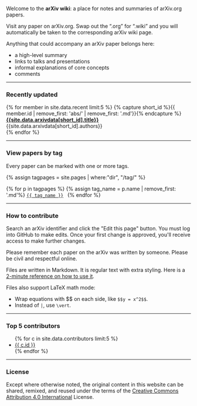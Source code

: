 Welcome to the **arXiv wiki**: a place for notes and summaries of arXiv.org papers.

Visit any paper on arXiv.org. Swap out the “.org” for “.wiki” and you will automatically be taken to the corresponding arXiv wiki page.

Anything that could accompany an arXiv paper belongs here:

* a high-level summary
* links to talks and presentations
* informal explanations of core concepts
* comments

---

### Recently updated

<div style="margin-bottom: 10px;">
{% for member in site.data.recent limit:5 %}
{% capture short_id %}{{ member.id | remove_first: 'abs/' | remove_first: '.md'}}{% endcapture %}
<div class="linktopage">
<div><a href="/abs/{{short_id}}"><b>{{site.data.arxivdata[short_id].title}}</b></a></div>
<div>{{site.data.arxivdata[short_id].authors}}</div>
</div>
{% endfor %}
</div>

---

### View papers by tag

Every paper can be marked with one or more tags.

<p>
{% assign tagpages = site.pages | where:"dir", "/tag/" %}
<div>{% for p in tagpages %}
{% assign tag_name = p.name | remove_first: '.md'%}
<code><a href="https://arxiv.wiki/tag/{{ tag_name }}"><nobr>{{ tag_name }}</nobr></a>&nbsp;</code>
{% endfor %}
</div>
</p>

---

### How to contribute

Search an arXiv identifier and click the "Edit this page" button. You must log into GitHub to make edits. Once your first change is approved, you'll receive access to make further changes.

Please remember each paper on the arXiv was written by someone. Please be civil and respectful online.

Files are written in Markdown. It is regular text with extra styling. Here is a [2-minute reference on how to use it](https://www.markdownguide.org/cheat-sheet).

Files also support LaTeX math mode:
* Wrap equations with \$\$ on each side, like `$$y = x^2$$`.
* Instead of `|`, use `\vert`.

---

### Top 5 contributors

<ul>
{% for c in site.data.contributors limit:5 %}
<li><a target="_blank" href="https://github.com/{{ c.id }}">{{ c.id }}</a></li>
{% endfor %}
</ul>

---

### License

Except where otherwise noted, the original content in this website can be
shared, remixed, and reused under the terms of the
[Creative Commons Attribution 4.0 International](https://creativecommons.org/licenses/by/4.0/) License.
